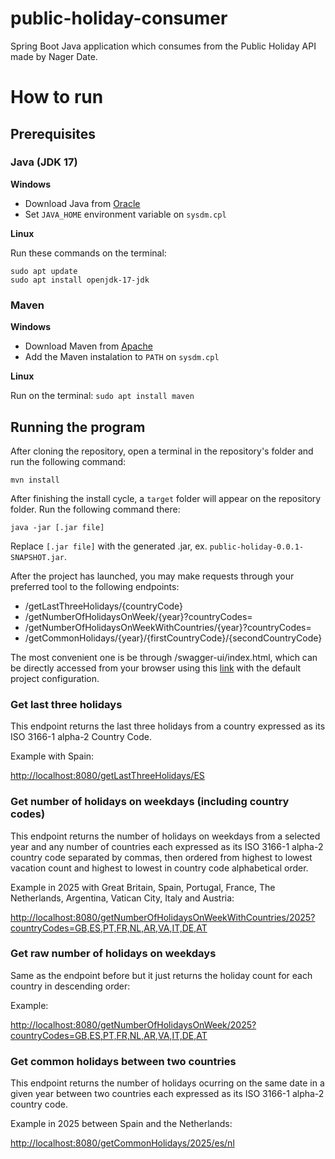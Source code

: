 # public-holiday-consumer
Spring Boot Java application which consumes from the Public Holiday API made by Nager Date.

# How to run

## Prerequisites

### Java (JDK 17)

**Windows**

- Download Java from [Oracle](https://www.oracle.com/java/technologies/javase/jdk17-archive-downloads.html)
- Set `JAVA_HOME` environment variable on `sysdm.cpl`

**Linux**

Run these commands on the terminal:

```
sudo apt update
sudo apt install openjdk-17-jdk
```

### Maven

**Windows**

- Download Maven from [Apache](https://maven.apache.org/download.cgi)
- Add the Maven instalation to `PATH` on `sysdm.cpl`

**Linux**

Run on the terminal: `sudo apt install maven`

## Running the program

After cloning the repository, open a terminal in the repository's folder and run the following command:

```
mvn install
```

After finishing the install cycle, a `target` folder will appear on the repository folder. 
Run the following command there:

```
java -jar [.jar file]
```

Replace `[.jar file]` with the generated .jar, ex. `public-holiday-0.0.1-SNAPSHOT.jar`.

After the project has launched, you may make requests through your preferred tool to the following endpoints:

- /getLastThreeHolidays/{countryCode}
- /getNumberOfHolidaysOnWeek/{year}?countryCodes=
- /getNumberOfHolidaysOnWeekWithCountries/{year}?countryCodes=
- /getCommonHolidays/{year}/{firstCountryCode}/{secondCountryCode}

The most convenient one is be through /swagger-ui/index.html, which can be directly accessed from your browser 
using this [link](http://localhost:8080/swagger-ui/index.html) with the default project configuration.

### Get last three holidays

This endpoint returns the last three holidays from a country expressed as its ISO 3166-1 alpha-2 Country Code.

Example with Spain: 

[http://localhost:8080/getLastThreeHolidays/ES](http://localhost:8080/getLastThreeHolidays/ES)

### Get number of holidays on weekdays (including country codes)

This endpoint returns the number of holidays on weekdays from a selected year and
any number of countries each expressed as its ISO 3166-1 alpha-2 country code separated by commas,
then ordered from highest to lowest vacation count and highest to lowest in country code alphabetical order.

Example in 2025 with Great Britain, Spain, Portugal, France, The Netherlands,
Argentina, Vatican City, Italy and Austria:

[http://localhost:8080/getNumberOfHolidaysOnWeekWithCountries/2025?countryCodes=GB,ES,PT,FR,NL,AR,VA,IT,DE,AT](http://localhost:8080/getNumberOfHolidaysOnWeekWithCountries/2025?countryCodes=GB,ES,PT,FR,NL,AR,VA,IT,DE,AT)

### Get raw number of holidays on weekdays

Same as the endpoint before but it just returns the holiday count for each country in descending order:

Example:

[http://localhost:8080/getNumberOfHolidaysOnWeek/2025?countryCodes=GB,ES,PT,FR,NL,AR,VA,IT,DE,AT](http://localhost:8080/getNumberOfHolidaysOnWeek/2025?countryCodes=GB,ES,PT,FR,NL,AR,VA,IT,DE,AT)

### Get common holidays between two countries

This endpoint returns the number of holidays ocurring on the same date in a given year
between two countries each expressed as its ISO 3166-1 alpha-2 country code.

Example in 2025 between Spain and the Netherlands:

[http://localhost:8080/getCommonHolidays/2025/es/nl](http://localhost:8080/getCommonHolidays/2025/es/nl)